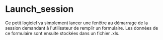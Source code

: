 # Launch_session

Ce petit logiciel va simplement lancer une fenêtre au démarrage de la session demandant à l'utilisateur de remplir un formulaire. Les données de ce formulaire sont ensuite stockées dans un fichier .xls. 
